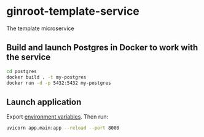 # ginroot-template-service
The template microservice


## Build and launch Postgres in Docker to work with the service
```bash
cd postgres
docker build . -t my-postgres
docker run -d -p 5432:5432 my-postgres
```

## Launch application
Export [environment variables](example_env/.env_app).
Then run:
```bash
uvicorn app.main:app --reload --port 8000
```
